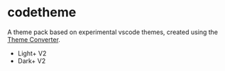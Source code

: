 # codetheme

A theme pack based on experimental vscode themes, created using the [Theme Converter](https://aka.ms/themeconverter).

- Light+ V2
- Dark+ V2
